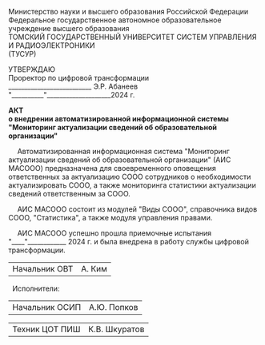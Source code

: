 <span class="center-align"> Министерство науки и высшего образования Российской Федерации  
Федеральное государственное автономное образовательное учреждение высшего образования  
ТОМСКИЙ ГОСУДАРСТВЕННЫЙ УНИВЕРСИТЕТ СИСТЕМ УПРАВЛЕНИЯ И РАДИОЭЛЕКТРОНИКИ  
(ТУСУР) </span>

<span class="right-align"> УТВЕРЖДАЮ  
Проректор по цифровой трансформации  
\_\_\_\_\_\_\_\_\_\_\_\_\_\_\_\_\_\_\_\_\_\_\_\_\_\_ Э.Р. Абанеев  
"\_\_\_\_\_\_\_\_\_\_"\_\_\_\_\_\_\_\_\_\_\_\_\_\_\_\_\_\_\_\_2024 г.</span>


<span style="font-weight:bold" class="center-align"> АКТ <br>
о внедрении автоматизированной информационной системы "Мониторинг актуализации сведений об образовательной организации"</span>

&emsp; Автоматизированная информационная система "Мониторинг актуализации сведений об образовательной организации" (АИС МАСООО) предназначена для своевременного оповещения ответственных за актуализацию СООО сотрудников о необходимости актуализировать СООО, а также мониторинга статистики актуализации сведений ответственным за СООО.  

&emsp; АИС МАСООО состоит из модулей "Виды СООО", справочника видов СООО, "Статистика", а также модуля управления правами.  

&emsp; АИС МАСООО успешно прошла приемочные испытания "\_\_\_\_\"\_\_\_\_\_\_\_\_\_\_\_\_ 2024 г. и была внедрена в работу службы цифровой трансформации.  


<span>
<table style="width:100%; border-collapse: collapse; border: none;">
<tr style="border: none;">
<td style="border: none;">Начальник ОВТ</td>
<td style="text-align: right; border: none;">А. Ким </td>
</tr>
</table>
</span>
&nbsp; Исполнители:
<span>
<table style="width:100%; border-collapse: collapse; border: none;">
<tr style="border: none;">
<td style="border: none;">Начальник ОСИП</td>
<td style="text-align: right; border: none;">А.Ю. Попков </td>
</tr>
</table>
</span>
<span>
<table style="width:100%; border-collapse: collapse; border: none;">
<tr style="border: none;">
<td style="border: none;">Техник ЦОТ ПИШ</td>
<td style="text-align: right; border: none;">К.В. Шкуратов </td>
</tr>
</table>
</span>


